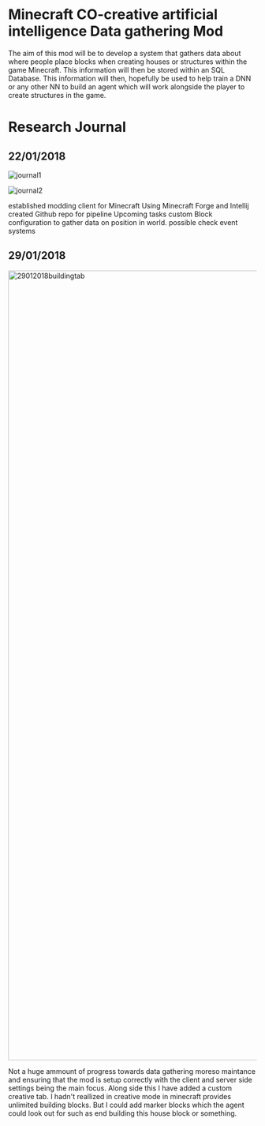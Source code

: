 # Minecraft CO-creative artificial intelligence Data gathering Mod
The aim of this mod will be to develop a system that gathers data about where people place blocks when creating houses or structures within the game Minecraft. This information will then be stored within an SQL Database. This information will then, hopefully be used to help train a DNN or any other NN to build an agent which will work alongside the player to create structures in the game.

# Research Journal

## 22/01/2018
![journal1](https://user-images.githubusercontent.com/10634519/35233447-1c3e13fe-ff96-11e7-9a5a-922f2e7b68c4.png)

![journal2](https://user-images.githubusercontent.com/10634519/35233543-583c6b1c-ff96-11e7-916c-5d4adbefce7c.png)

established modding client for Minecraft Using Minecraft Forge and Intellij
created Github repo for pipeline
Upcoming tasks custom Block configuration to gather data on position in world. possible check event systems

## 29/01/2018
<img width="1600" alt="29012018buildingtab" src="https://user-images.githubusercontent.com/10634519/35525983-041a827a-051e-11e8-879f-ccaa8ad37836.png">

Not a huge ammount of progress towards data gathering moreso maintance and ensuring that the mod is setup correctly with the client and server side settings being the main focus. Along side this I have added a custom creative tab. I hadn't reallized in creative mode in minecraft provides unlimited building blocks. But I could add marker blocks which the agent could look out for such as end building this house block or something. 

